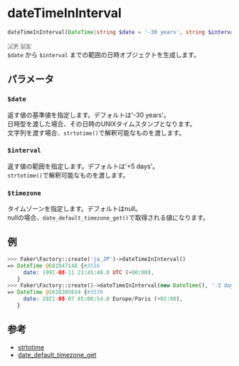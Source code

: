 # dateTimeInInterval
```php
dateTimeInInterval(DateTime|string $date = '-30 years', string $interval = '+5 days', ?string $timezone = null) :DateTime
```
:jp: :us:  
`$date` から `$interval` までの範囲の日時オブジェクトを生成します。

## パラメータ
### `$date`
返す値の基準値を指定します。デフォルトは'-30 years'。  
日時型を渡した場合、その日時のUNIXタイムスタンプとなります。  
文字列を渡す場合、`strtotime()`で解釈可能なものを渡します。

### `$interval`
返す値の範囲を指定します。デフォルトは'+5 days'。  
`strtotime()`で解釈可能なものを渡します。

### `$timezone`
タイムゾーンを指定します。デフォルトはnull。  
nullの場合、`date_default_timezone_get()`で取得される値になります。

## 例
```php
>>> Faker\Factory::create('ja_JP')->dateTimeInInterval()
=> DateTime @681947148 {#3516
     date: 1991-08-11 21:45:48.0 UTC (+00:00),
   }
>>> Faker\Factory::create()->dateTimeInInterval(new DateTime(), '-3 days', 'Europe/Paris')
=> DateTime @1628305614 {#3539
     date: 2021-08-07 05:06:54.0 Europe/Paris (+02:00),
   }
```

## 参考
* [strtotime](https://www.php.net/manual/ja/function.strtotime.php)
* [date_default_timezone_get](https://www.php.net/manual/ja/function.date-default-timezone-get)
